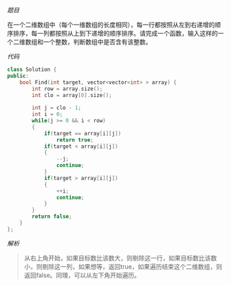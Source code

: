 *题目*

在一个二维数组中（每个一维数组的长度相同），每一行都按照从左到右递增的顺序排序，每一列都按照从上到下递增的顺序排序。请完成一个函数，输入这样的一个二维数组和一个整数，判断数组中是否含有该整数。

*代码*

```C++
class Solution {
public:
    bool Find(int target, vector<vector<int> > array) {
        int row = array.size();
        int clo = array[0].size();
        
        int j = clo - 1;
        int i = 0;
        while(j >= 0 && i < row)
        {
            if(target == array[i][j])
                return true;
            if(target < array[i][j])
            {
                --j;
                continue;
            }
            if(target > array[i][j])
            {
                ++i;
                continue;
            }
        }
        return false;
    }
};
```

*解析*

> 从右上角开始，如果目标数比该数大，则剔除这一行，如果目标数比该数小，则剔除这一列，如果想等，返回true，如果遍历结束这个二维数组，则返回false。同理，可以从左下角开始遍历。